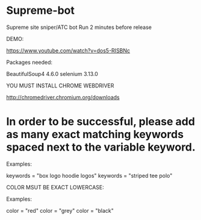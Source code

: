 # Supreme-bot
Supreme site sniper/ATC bot
Run 2 minutes before release

DEMO:

https://www.youtube.com/watch?v=dos5-RISBNc

Packages needed:

BeautifulSoup4 4.6.0
selenium 3.13.0

YOU MUST INSTALL CHROME WEBDRIVER

http://chromedriver.chromium.org/downloads

# In order to be successful, please add as many exact matching keywords spaced next to the variable keyword.

Examples:

keywords = "box logo hoodie logos"
keywords = "striped tee polo"

COLOR MSUT BE EXACT LOWERCASE:

Examples:

color = "red"
color = "grey"
color = "black"



